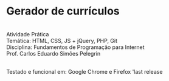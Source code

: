 # Gerador de currículos
<br />
Atividade Prática<br />
Temática: HTML, CSS, JS + jQuery, PHP, Git<br />
Disciplina: Fundamentos de Programação para Internet<br />
Prof. Carlos Eduardo Simões Pelegrin<br /><br />

Testado e funcional em: Google Chrome e Firefox 'last release<br />

